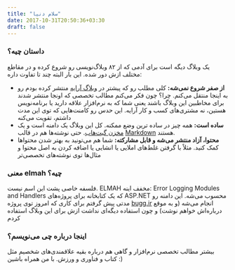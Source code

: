 ```yaml
---
title: "سلام دنیا"
date: 2017-10-31T20:50:36+03:30
draft: false
---
```


### داستان چیه؟

یک وبلاگ دیگه است برای آدمی که از ۸۲ وبلاگ‌نویسی رو شروع کرده و در مقاطع مختلف ازش دور شده. این بار البته چند تا تفاوت داره:

+ **از صفر شروع نمی‌شه:** کلی مطلب رو که پیشتر در [وبلاگ آرایه](https://araye.net) منتشر کرده بودم رو به اینجا منتقل می‌کنم. چرا؟ چون فکر می‌کنم مطالب تخصصی که اونجا منتشر شدند برای مخاطبین این وبلاگ باشند یعنی شما که به نرم‌افزار علاقه دارید یا برنامه‌نویس هستین، نه مشتری‌های کسب و کار آرایه. این حدس رو کامنت‌هایی که توی این مدت داشتم، تقویت می‌کنه
+ **ساده است:** همه چیز در ساده ترین وضع ممکنه. کل این وبلاگ یک دامنه است و یک [مخزن گیت‌هاب](https://github.com/hameds/elmah.ir). حتی نوشته‌ها هم در قالب [Markdown](https://fa.wikipedia.org/wiki/%D9%85%D8%A7%D8%B1%DA%A9%E2%80%8C%D8%AF%D8%A7%D9%88%D9%86) هستند.
+ **محتوا، آزاد منتشر می‌شه و قابل مشارکته:** شما هم می‌تونید به بهتر شدن محتوا‌ها کمک کنید. مثلاً با گرفتن غلط‌های املایی یا انشایی یا اضافه کردن به اصل محتوا و مثال‌ها توی نوشته‌های تخصصی‌تر

### معنی elmah چیه؟

فلسفه خاصی پشت این اسم نیست. ELMAH مخفف اینه: Error Logging Modules and Handlers  که یک کتابخانه برای پروژه‌های ASP.NET محسوب می‌شه. این دامنه رو مدتی پیش گرفتم برای کاری که امروز توی پروژه [bugg.ir](https://www.bugg.ir/) انجام می‌شه (و به موقع درباره‌اش خواهم نوشت) و چون استفاده دیگه‌ای نداشت ازش برای این وبلاگ استفاده کردم

### اینجا درباره چی می‌نویسم؟

بیشتر مطالب تخصصی نرم‌افزار و گاهی هم درباره بقیه علاقمندی‌های شخصیم مثل کتاب و فناوری و ورزش. با من همراه باشین :)